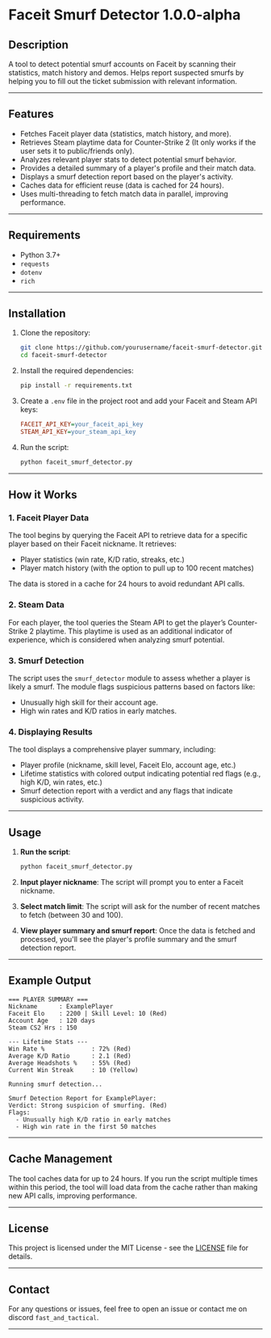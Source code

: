 # **Faceit Smurf Detector 1.0.0-alpha**

## **Description**
A tool to detect potential smurf accounts on Faceit by scanning their statistics, match history and demos. Helps report suspected smurfs by helping you to fill out the ticket submission with relevant information.

---

## **Features**
- Fetches Faceit player data (statistics, match history, and more).
- Retrieves Steam playtime data for Counter-Strike 2 (It only works if the user sets it to public/friends only).
- Analyzes relevant player stats to detect potential smurf behavior.
- Provides a detailed summary of a player's profile and their match data.
- Displays a smurf detection report based on the player's activity.
- Caches data for efficient reuse (data is cached for 24 hours).
- Uses multi-threading to fetch match data in parallel, improving performance.

---

## **Requirements**

- Python 3.7+
- `requests`
- `dotenv`
- `rich`

---

## **Installation**

1. Clone the repository:
   ```bash
   git clone https://github.com/yourusername/faceit-smurf-detector.git
   cd faceit-smurf-detector
   ```

2. Install the required dependencies:
   ```bash
   pip install -r requirements.txt
   ```

3. Create a `.env` file in the project root and add your Faceit and Steam API keys:
   ```ini
   FACEIT_API_KEY=your_faceit_api_key
   STEAM_API_KEY=your_steam_api_key
   ```

4. Run the script:
   ```bash
   python faceit_smurf_detector.py
   ```

---

## **How it Works**

### **1. Faceit Player Data**
The tool begins by querying the Faceit API to retrieve data for a specific player based on their Faceit nickname. It retrieves:
- Player statistics (win rate, K/D ratio, streaks, etc.)
- Player match history (with the option to pull up to 100 recent matches)
  
The data is stored in a cache for 24 hours to avoid redundant API calls.

### **2. Steam Data**
For each player, the tool queries the Steam API to get the player’s Counter-Strike 2 playtime. This playtime is used as an additional indicator of experience, which is considered when analyzing smurf potential.

### **3. Smurf Detection**
The script uses the `smurf_detector` module to assess whether a player is likely a smurf. The module flags suspicious patterns based on factors like:
- Unusually high skill for their account age.
- High win rates and K/D ratios in early matches.

### **4. Displaying Results**
The tool displays a comprehensive player summary, including:
- Player profile (nickname, skill level, Faceit Elo, account age, etc.)
- Lifetime statistics with colored output indicating potential red flags (e.g., high K/D, win rates, etc.)
- Smurf detection report with a verdict and any flags that indicate suspicious activity.

---

## **Usage**

1. **Run the script**:
   ```bash
   python faceit_smurf_detector.py
   ```

2. **Input player nickname**: The script will prompt you to enter a Faceit nickname.
   
3. **Select match limit**: The script will ask for the number of recent matches to fetch (between 30 and 100).

4. **View player summary and smurf report**: Once the data is fetched and processed, you'll see the player's profile summary and the smurf detection report.

---

## **Example Output**

```
=== PLAYER SUMMARY ===
Nickname      : ExamplePlayer
Faceit Elo    : 2200 | Skill Level: 10 (Red)
Account Age   : 120 days
Steam CS2 Hrs : 150

--- Lifetime Stats ---
Win Rate %             : 72% (Red)
Average K/D Ratio      : 2.1 (Red)
Average Headshots %    : 55% (Red)
Current Win Streak     : 10 (Yellow)

Running smurf detection...

Smurf Detection Report for ExamplePlayer:
Verdict: Strong suspicion of smurfing. (Red)
Flags:
  - Unusually high K/D ratio in early matches
  - High win rate in the first 50 matches
```

---

## **Cache Management**
The tool caches data for up to 24 hours. If you run the script multiple times within this period, the tool will load data from the cache rather than making new API calls, improving performance.

---

## **License**

This project is licensed under the MIT License - see the [LICENSE](LICENSE) file for details.

---

## **Contact**

For any questions or issues, feel free to open an issue or contact me on discord `fast_and_tactical`.

---
